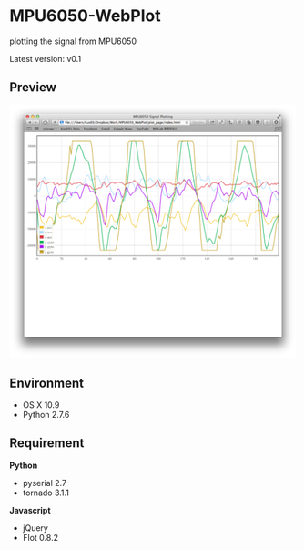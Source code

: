 MPU6050-WebPlot
===============

plotting the signal from MPU6050

Latest version: v0.1

Preview
-------

![web plot](preview.png)

Environment
-----------

- OS X 10.9
- Python 2.7.6

Requirement
-----------

**Python**

- pyserial 2.7
- tornado 3.1.1

**Javascript**

- jQuery
- Flot 0.8.2


